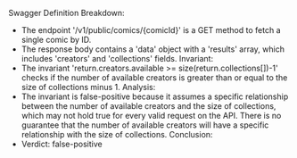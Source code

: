 Swagger Definition Breakdown:
- The endpoint '/v1/public/comics/{comicId}' is a GET method to fetch a single comic by ID.
- The response body contains a 'data' object with a 'results' array, which includes 'creators' and 'collections' fields.
Invariant:
- The invariant 'return.creators.available >= size(return.collections[])-1' checks if the number of available creators is greater than or equal to the size of collections minus 1.
Analysis:
- The invariant is false-positive because it assumes a specific relationship between the number of available creators and the size of collections, which may not hold true for every valid request on the API. There is no guarantee that the number of available creators will have a specific relationship with the size of collections.
Conclusion:
- Verdict: false-positive
